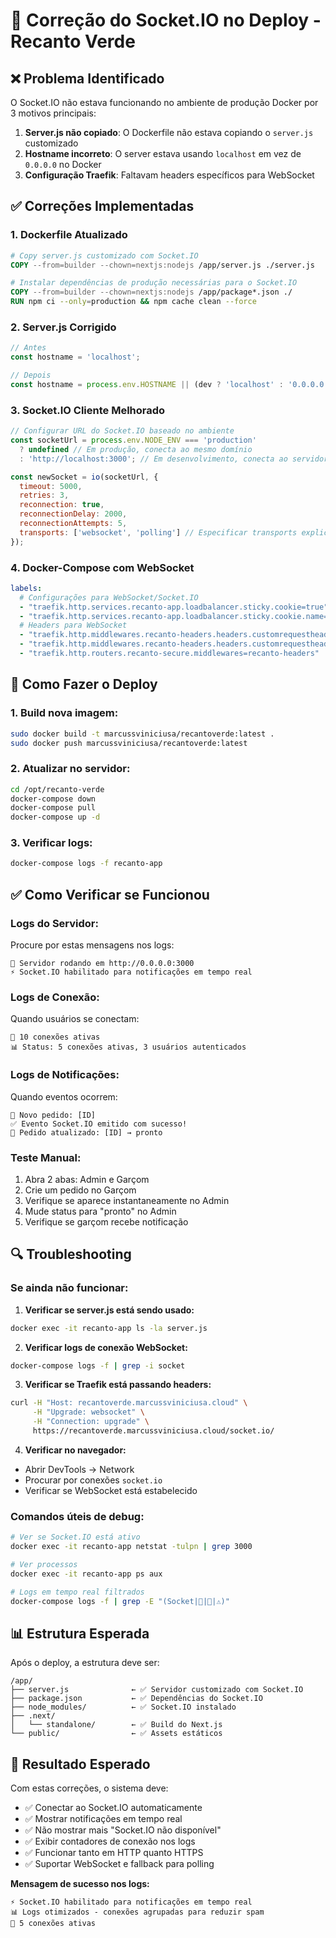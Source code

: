 # 🔧 Correção do Socket.IO no Deploy - Recanto Verde

## ❌ Problema Identificado

O Socket.IO não estava funcionando no ambiente de produção Docker por 3 motivos principais:

1. **Server.js não copiado**: O Dockerfile não estava copiando o `server.js` customizado
2. **Hostname incorreto**: O server estava usando `localhost` em vez de `0.0.0.0` no Docker  
3. **Configuração Traefik**: Faltavam headers específicos para WebSocket

## ✅ Correções Implementadas

### 1. **Dockerfile Atualizado**
```dockerfile
# Copy server.js customizado com Socket.IO
COPY --from=builder --chown=nextjs:nodejs /app/server.js ./server.js

# Instalar dependências de produção necessárias para o Socket.IO
COPY --from=builder --chown=nextjs:nodejs /app/package*.json ./
RUN npm ci --only=production && npm cache clean --force
```

### 2. **Server.js Corrigido**
```javascript
// Antes
const hostname = 'localhost';

// Depois
const hostname = process.env.HOSTNAME || (dev ? 'localhost' : '0.0.0.0');
```

### 3. **Socket.IO Cliente Melhorado**
```javascript
// Configurar URL do Socket.IO baseado no ambiente
const socketUrl = process.env.NODE_ENV === 'production' 
  ? undefined // Em produção, conecta ao mesmo domínio
  : 'http://localhost:3000'; // Em desenvolvimento, conecta ao servidor local

const newSocket = io(socketUrl, {
  timeout: 5000,
  retries: 3,
  reconnection: true,
  reconnectionDelay: 2000,
  reconnectionAttempts: 5,
  transports: ['websocket', 'polling'] // Especificar transports explicitamente
});
```

### 4. **Docker-Compose com WebSocket**
```yaml
labels:
  # Configurações para WebSocket/Socket.IO
  - "traefik.http.services.recanto-app.loadbalancer.sticky.cookie=true"
  - "traefik.http.services.recanto-app.loadbalancer.sticky.cookie.name=recanto-lb"
  # Headers para WebSocket
  - "traefik.http.middlewares.recanto-headers.headers.customrequestheaders.Upgrade=websocket"
  - "traefik.http.middlewares.recanto-headers.headers.customrequestheaders.Connection=upgrade"
  - "traefik.http.routers.recanto-secure.middlewares=recanto-headers"
```

## 🚀 Como Fazer o Deploy

### 1. **Build nova imagem:**
```bash
sudo docker build -t marcussviniciusa/recantoverde:latest .
sudo docker push marcussviniciusa/recantoverde:latest
```

### 2. **Atualizar no servidor:**
```bash
cd /opt/recanto-verde
docker-compose down
docker-compose pull
docker-compose up -d
```

### 3. **Verificar logs:**
```bash
docker-compose logs -f recanto-app
```

## ✅ Como Verificar se Funcionou

### **Logs do Servidor:**
Procure por estas mensagens nos logs:
```
🚀 Servidor rodando em http://0.0.0.0:3000
⚡ Socket.IO habilitado para notificações em tempo real
```

### **Logs de Conexão:**
Quando usuários se conectam:
```
🔌 10 conexões ativas
📊 Status: 5 conexões ativas, 3 usuários autenticados
```

### **Logs de Notificações:**
Quando eventos ocorrem:
```
📝 Novo pedido: [ID]
✅ Evento Socket.IO emitido com sucesso!
🔄 Pedido atualizado: [ID] → pronto
```

### **Teste Manual:**
1. Abra 2 abas: Admin e Garçom
2. Crie um pedido no Garçom  
3. Verifique se aparece instantaneamente no Admin
4. Mude status para "pronto" no Admin
5. Verifique se garçom recebe notificação

## 🔍 Troubleshooting

### **Se ainda não funcionar:**

1. **Verificar se server.js está sendo usado:**
```bash
docker exec -it recanto-app ls -la server.js
```

2. **Verificar logs de conexão WebSocket:**
```bash
docker-compose logs -f | grep -i socket
```

3. **Verificar se Traefik está passando headers:**
```bash
curl -H "Host: recantoverde.marcussviniciusa.cloud" \
     -H "Upgrade: websocket" \
     -H "Connection: upgrade" \
     https://recantoverde.marcussviniciusa.cloud/socket.io/
```

4. **Verificar no navegador:**
- Abrir DevTools → Network
- Procurar por conexões `socket.io`
- Verificar se WebSocket está estabelecido

### **Comandos úteis de debug:**
```bash
# Ver se Socket.IO está ativo
docker exec -it recanto-app netstat -tulpn | grep 3000

# Ver processos
docker exec -it recanto-app ps aux

# Logs em tempo real filtrados
docker-compose logs -f | grep -E "(Socket|🔌|📡|⚠️)"
```

## 📊 Estrutura Esperada

Após o deploy, a estrutura deve ser:
```
/app/
├── server.js              ← ✅ Servidor customizado com Socket.IO
├── package.json           ← ✅ Dependências do Socket.IO
├── node_modules/          ← ✅ Socket.IO instalado
├── .next/
│   └── standalone/        ← ✅ Build do Next.js
└── public/                ← ✅ Assets estáticos
```

## 🎯 Resultado Esperado

Com estas correções, o sistema deve:

- ✅ Conectar ao Socket.IO automaticamente
- ✅ Mostrar notificações em tempo real
- ✅ Não mostrar mais "Socket.IO não disponível"
- ✅ Exibir contadores de conexão nos logs
- ✅ Funcionar tanto em HTTP quanto HTTPS
- ✅ Suportar WebSocket e fallback para polling

**Mensagem de sucesso nos logs:**
```
⚡ Socket.IO habilitado para notificações em tempo real
📊 Logs otimizados - conexões agrupadas para reduzir spam
🔌 5 conexões ativas
``` 